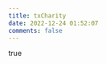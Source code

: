 ```yaml
---
title: txCharity
date: 2022-12-24 01:52:07
comments: false
---
```


<!DOCTYPE html>
<html>
    <head>
        <meta charset="UTF-8" />
             <title>404</title>
        </head>
        <body>
<script type="text/javascript" src="//qzonestyle.gtimg.cn/qzone/hybrid/app/404/search_children.js" homePageName="返回首页" homePageUrl="https://blog.kayleh.top"></script>
true</body>
</html>
